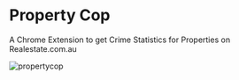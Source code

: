 # Property Cop

A Chrome Extension to get Crime Statistics for Properties on Realestate.com.au

![propertycop](logo-big.png)